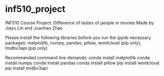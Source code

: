 # inf510_project
INF510 Course Project: Difference of tastes of people in movies
Made by Jiayu Lin and Juanhao Zhao

Please install the following libraries before you run the ipynb
necessary packages: matplotlib, numpy, pandas, pillow, wordcloud (pip only), tmdbv3api (pip only)

Recommended command line demands:
  conda install matplotlib
  conda install numpy
  conda install pandas
  conda install pillow
  pip install wordcloud
  pip install tmdbv3api
